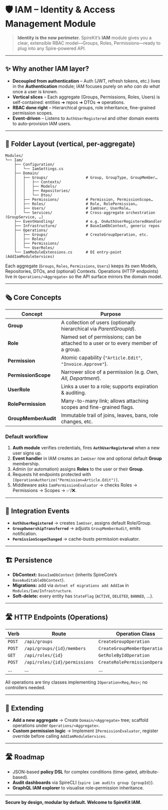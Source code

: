 ﻿# 🛡️ IAM – Identity & Access Management Module

> **Identity is the new perimeter.**
> SpireKit’s **IAM** module gives you a clear, extensible RBAC model—Groups, Roles, Permissions—ready to plug into any Spire-powered API.

---

## ✨ Why another IAM layer?

* **Decoupled from authentication** – Auth (JWT, refresh tokens, etc.) lives in the **Authentication** module; IAM focuses purely on *who can do what* once a user is known.
* **Vertical slices** – Each aggregate (Groups, Permissions, Roles, Users) is self-contained: entities ➜ repos ➜ DTOs ➜ operations.
* **RBAC done right** – Hierarchical groups, role inheritance, fine-grained permission scopes.
* **Event‐driven** – Listens to `AuthUserRegistered` and other domain events to auto-provision IAM users.

---

## 📂 Folder Layout (vertical, per-aggregate)

```
Modules/
└── Iam/
    ├── Configuration/
    │   └── IamSettings.cs
    ├── Domain/
    │   ├── Groups/                 # Group, GroupType, GroupMember…
    │   │   ├── Contexts/
    │   │   ├── Models/
    │   │   ├── Repositories/
    │   │   └── Dtos/
    │   ├── Permissions/            # Permission, PermissionScope…
    │   ├── Roles/                  # Role, RolePermission…
    │   ├── Users/                  # IamUser, UserRole…
    │   └── Services/               # Cross-aggregate orchestration (GroupService, …)
    ├── EventHandling/              # e.g. OnAuthUserRegisteredHandler
    ├── Infrastructure/             # BaseIamDbContext, generic repos
    ├── Operations/
    │   ├── Groups/                 # CreateGroupOperation, etc.
    │   ├── Roles/
    │   ├── Permissions/
    │   └── UserRoles/
    └── IamModuleExtensions.cs      # DI entry-point (AddIamModuleServices)
```

Each aggregate (`Groups`, `Roles`, `Permissions`, `Users`) keeps its own Models, Repositories, DTOs, and (optional) Contexts.
Operations (HTTP endpoints) live in `Operations/<Aggregate>` so the API surface mirrors the domain model.

---

## 🗞️ Core Concepts

| Concept              | Purpose                                                                            |
| -------------------- | ---------------------------------------------------------------------------------- |
| **Group**            | A collection of users (optionally hierarchical via *ParentGroupId*).               |
| **Role**             | Named set of permissions; can be attached to a user or to every member of a group. |
| **Permission**       | Atomic capability (`"Article.Edit"`, `"Invoice.Approve"`).                         |
| **PermissionScope**  | Narrower slice of a permission (e.g. *Own*, *All*, *Department*).                  |
| **UserRole**         | Links a user to a role; supports expiration & auditing.                            |
| **RolePermission**   | Many-to-many link; allows attaching scopes and fine-grained flags.                 |
| **GroupMemberAudit** | Immutable trail of joins, leaves, bans, role changes, etc.                         |

### Default workflow

1. **Auth module** verifies credentials, fires **`AuthUserRegistered`** when a new user signs up.
2. **Event handler** in IAM creates an `IamUser` row and optional default **Group** membership.
3. Admin (or automation) assigns **Roles** to the user or their **Group**.
4. Requests hit endpoints protected with `[OperationAuthorize("Permission=Article.Edit")]`.
5. Middleware asks `IamPermissionEvaluator` → checks Roles → Permissions → Scopes → ✅/❌.

---

## 🧩 Integration Events

* **`AuthUserRegistered`** → creates `IamUser`, assigns default Role/Group.
* **`GroupOwnershipTransferred`** → adjusts `GroupMemberAudit`, emits notification.
* **`PermissionScopeChanged`** → cache-busts permission evaluator.

---

## 🏗️ Persistence

* **DbContext:** `BaseIamDbContext` (inherits SpireCore’s `BaseAuditableDbContext`).
* **Migrations:** add via `dotnet ef migrations add AddIam` in `Modules/Iam/Infrastructure`.
* **Soft-delete:** every entity has `StateFlag` (`ACTIVE`, `DELETED`, `BANNED`, …).

---

## 🛣️ HTTP Endpoints (Operations)

| Verb   | Route                         | Operation Class                 | Permission               |
| ------ | ----------------------------- | ------------------------------- | ------------------------ |
| `POST` | `/api/groups`                 | `CreateGroupOperation`          | `Group.Create`           |
| `POST` | `/api/groups/{id}/members`    | `CreateGroupMemberOperation`    | `Group.ManageMembers`    |
| `GET`  | `/api/roles/{id}`             | `GetRoleByIdOperation`          | `Role.Read`              |
| `POST` | `/api/roles/{id}/permissions` | `CreateRolePermissionOperation` | `Role.ManagePermissions` |
| …      | …                             | …                               | …                        |

All operations are tiny classes implementing `IOperation<Req,Res>`; no controllers needed.

---

## 📐 Extending

* **Add a new aggregate** → Create `Domain/<Aggregate>` tree; scaffold operations under `Operations/<Aggregate>`.
* **Custom permission logic** → Implement `IPermissionEvaluator`, register override before calling `AddIamModuleServices`.

---

## 🛣️ Roadmap

* JSON-based **policy DSL** for complex conditions (time-gated, attribute-based).
* **Audit dashboards** via SpireCLI (`spire iam audits group {groupId}`).
* **GraphQL IAM explorer** to visualise role–permission inheritance.

---

**Secure by design, modular by default. Welcome to SpireKit IAM.**
